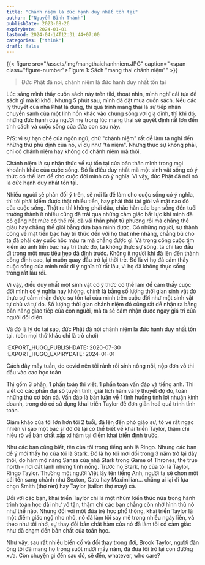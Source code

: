 ```yaml
---
title: "Chánh niệm là đức hạnh duy nhất tồn tại"
author: ["Nguyễn Bình Thành"]
publishDate: 2023-08-26
expiryDate: 2024-01-01
lastmod: 2024-04-14T12:31:44+07:00
categories: ["think"]
draft: false
---
```


{{< figure src="/assets/img/mangthaichanhniem.JPG" caption="<span class=\"figure-number\">Figure 1: </span>Sách \"mang thai chánh niệm\"" >}}

> Đức Phật đã nói, chánh niệm là đức hạnh duy nhất tồn tại

Lúc sáng mình thấy cuốn sách này trên tiki, thoạt nhìn, mình nghĩ cái
tựa đề sách gì mà kì khôi. Nhưng 5 phút sau, mình đã đặt mua cuốn sách.
Nếu các lý thuyết của nhà Phật là đúng, thì quá trình mang thai là sự
tiếp nhận chuyển sanh của một linh hồn khác vào chung sống với gia đình,
thì khi đó, những đức hạnh của người mẹ trong lúc mang thai sẽ quyết
định rất lớn đến tính cách và cuộc sống của đứa con sau này.

P/S: vì sự hạn chế của ngôn ngữ, chữ "chánh niệm" rất dễ làm ta nghĩ đến
những thứ phủ định của nó, ví dụ như "tà niệm". Nhưng thực sự không
phải, chỉ có chánh niệm hay không có chánh niệm mà thôi.

Chánh niệm là sự nhận thức về sự tồn tại của bản thân mình trong mọi
khoảnh khắc của cuộc sống. Đó là điều duy nhất mà một sinh vật sống có ý
thức có thể làm để cho cuộc đời mình có ý nghĩa. Vì vậy, đức Phật đã nói
nó là đức hạnh duy nhất tồn tại.

Nhiều người sẽ phản đối ý trên, sẽ nói là để làm cho cuộc sống có ý
nghĩa, thì tôi phải kiếm được thật nhiều tiền, hay phải thật tài giỏi về
mặt nào đó của cuộc sống. Thật ra thì không phải đâu, chắc hẳn các bạn
sống đến tuổi trưởng thành ít nhiều cũng đã trải qua những cảm giác bất
lực khi mình đã cố gắng hết mức có thể rồi, đã vái thần phật tứ phương
rồi mà chẳng thể giàu hay chẳng thể giỏi bằng đứa bạn mình được. Có
những người, sự thành công về mặt tiền bạc hay tri thức đến với họ thật
nhẹ nhàng, chẳng bù cho ta đã phải cày cuốc hộc máu ra mà chẳng được gì.
Và trong công cuộc tìm kiếm ảo ảnh tiền bạc hay tri thức đó, ta không
thực sự sống, ta chỉ lao đầu đi trong một mục tiêu hẹp đã định trước.
Không ít người khi đã lên đến thành công đỉnh cao, lại muốn quay đầu trở
lại thời trẻ. Đó là vì họ đã cảm thấy cuộc sống của mình mất đi ý nghĩa
từ rất lâu, vì họ đã không thực sống trong rất lâu rồi.

Vì vậy, điều duy nhất một sinh vật có ý thức có thể làm để cảm thấy cuộc
đời mình có ý nghĩa hay không, chính là bằng số lượng thời gian sinh vật
đó thực sự cảm nhận được sự tồn tại của mình trên cuộc đời như một sinh
vật tự chủ và tự do. Số lượng thời gian chánh niệm đó cũng rất dễ nhận
ra bằng bản năng giao tiếp của con người, mà ta sẽ cảm nhận được ngay
giá tri của người đối diện.

Và đó là lý do tại sao, đức Phật đã nói chánh niệm là đức hạnh duy nhất
tồn tại. (còn mọi thứ khác chỉ là trò chơi)

:EXPORT_HUGO_PUBLISHDATE: 2020-07-30
:EXPORT_HUGO_EXPIRYDATE: 2024-01-01

Cách đây mấy tuần, do covid nên tôi rảnh rỗi sinh nông nổi, nộp đơn vô
thi đầu vào cao học toán

Thi gồm 3 phần, 1 phần toán thi viết, 1 phần toán vấn đáp và tiếng anh.
Thi viết có các phần đại số tuyến tính, giải tích hàm và lý thuyết độ
đo, toàn những thứ cơ bản cả. Vấn đáp là bàn luận về 1 tình huống tính
lợi nhuận kinh doanh, trong đó có sử dụng khai triển Taylor để đơn giản
hoá quá trình tính toán.

Giám khảo của tôi lớn hơn tôi 2 tuổi, đã lên đến phó giáo sư, tỏ vẻ rất
ngạc nhiên vì sao một bác sĩ đỡ đẻ lại có thể biết về khai triển Taylor,
thậm chí hiểu rõ về bản chất xấp xỉ hàm tại điểm khai triển định trước.

Như các bạn cũng biết, tên của tôi trong tiếng anh là Ringo. Nhưng các
bạn để ý mới thấy họ của tôi là Stark. Đó là họ tôi mới đổi trong 3 năm
trở lại đây thôi, do hâm mộ nàng Sansa của nhà Stark trong Game of
Thrones, the true north - nơi đất lạnh nhưng tình nồng. Trước họ Stark,
họ của tôi là Taylor, Ringo Taylor. Thường một người Việt lấy tên tiếng
Anh, người ta sẽ chọn một cái tên sang chảnh như Sexton, Cato hay
Maximilian... chẳng ai lại đi lựa chọn Smith (thợ rèn) hay Taylor
(tailor: thợ may) cả.

Đối với các bạn, khai triển Taylor chỉ là một nhúm kiến thức nữa trong
hành trình toán học dài như vô tận, thậm chí các bạn chẳng còn nhớ hình
thù nó như thế nào. Nhưng đối với một đứa trẻ học phổ thông, khai triển
Taylor là một điểm giác ngộ nho nhỏ, nó đã làm tôi say mê trong nhiều
ngày liền, và theo như tôi nhớ, sự thay đổi bản chất hàm của nó đã làm
tôi có cảm giác như đã chạm đến bản chất của toán học.

Như vậy, sau rất nhiều biến cố và đổi thay trong đời, Brook Taylor,
người đàn ông tôi đã mang họ trong suốt mười mấy năm, đã đưa tôi trở lại
con đường xưa. Còn chuyện gì đến sau đó, sẽ đến, whatever, who care?
